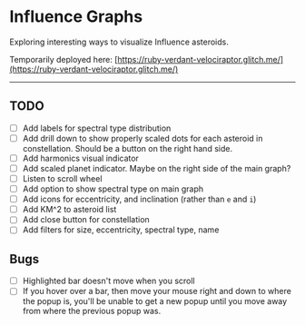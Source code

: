 # Influence Graphs

Exploring interesting ways to visualize Influence asteroids.

Temporarily deployed here: [https://ruby-verdant-velociraptor.glitch.me/](https://ruby-verdant-velociraptor.glitch.me/)

---
## TODO

- [ ] Add labels for spectral type distribution
- [ ] Add drill down to show properly scaled dots for each asteroid in constellation. Should be a button on the right hand side.
- [ ] Add harmonics visual indicator
- [ ] Add scaled planet indicator. Maybe on the right side of the main graph?
- [ ] Listen to scroll wheel
- [ ] Add option to show spectral type on main graph
- [ ] Add icons for eccentricity, and inclination (rather than `e` and `i`)
- [ ] Add KM^2 to asteroid list
- [ ] Add close button for constellation
- [ ] Add filters for size, eccentricity, spectral type, name

## Bugs

- [ ] Highlighted bar doesn't move when you scroll
- [ ] If you hover over a bar, then move your mouse right and down to where the popup is, you'll be unable to get a new popup until you move away from where the previous popup was.